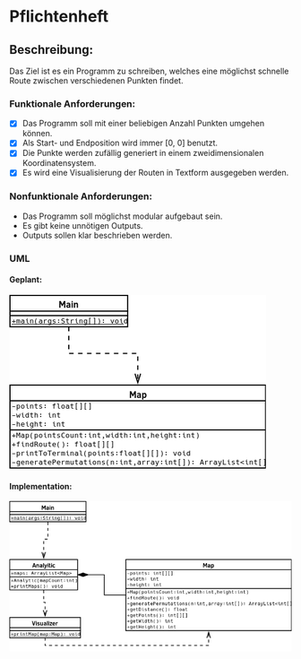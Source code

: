 # Pflichtenheft

## Beschreibung:
Das Ziel ist es ein Programm zu schreiben, welches eine möglichst schnelle Route zwischen verschiedenen Punkten findet.

### Funktionale Anforderungen:

* [x] Das Programm soll mit einer beliebigen Anzahl Punkten umgehen können.
* [x] Als Start- und Endposition wird immer [0, 0] benutzt.
* [x] Die Punkte werden zufällig generiert in einem zweidimensionalen Koordinatensystem.
* [x] Es wird eine Visualisierung der Routen in Textform ausgegeben werden.

### Nonfunktionale Anforderungen:

* Das Programm soll möglichst modular aufgebaut sein.
* Es gibt keine unnötigen Outputs.
* Outputs sollen klar beschrieben werden.

### UML

#### Geplant:

![klassendiagramm](uml/M226a_a_0.png)

#### Implementation:

![klassendiagramm](uml/M226a_a_1.png)